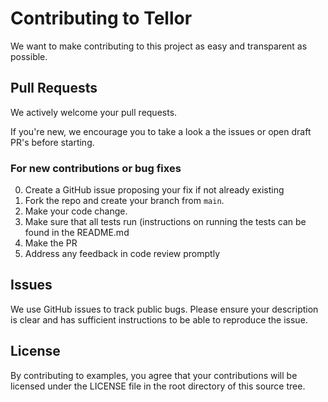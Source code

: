 # Contributing to Tellor

We want to make contributing to this project as easy and transparent as possible.

## Pull Requests

We actively welcome your pull requests.

If you're new, we encourage you to take a look a the issues or open draft PR's before starting.  

### For new contributions or bug fixes

0. Create a GitHub issue proposing your fix if not already existing
1. Fork the repo and create your branch from `main`.
3. Make your code change.
4. Make sure that all tests run (instructions on running the tests can be found in the README.md
5. Make the PR
7. Address any feedback in code review promptly


## Issues

We use GitHub issues to track public bugs. Please ensure your description is
clear and has sufficient instructions to be able to reproduce the issue.

## License

By contributing to examples, you agree that your contributions will be licensed
under the LICENSE file in the root directory of this source tree.
